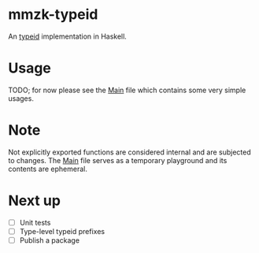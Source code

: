# mmzk-typeid

An [typeid](https://github.com/jetpack-io/typeid) implementation in Haskell.

# Usage
TODO; for now please see the [Main](src/Main.hs) file which contains some very simple usages.

# Note
Not explicitly exported functions are considered internal and are subjected to changes.
The [Main](src/Main.hs) file serves as a temporary playground and its contents are ephemeral.

# Next up
- [ ] Unit tests
- [ ] Type-level typeid prefixes
- [ ] Publish a package
